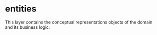 # entities

This layer contains the conceptual representations objects of the domain and its business logic.
